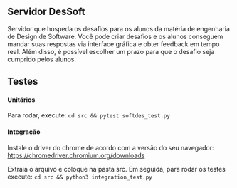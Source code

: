 ## Servidor DesSoft

Servidor que hospeda os desafios para os alunos da matéria de engenharia de Design de Software. Você pode criar desafios e os alunos conseguem mandar suas respostas via interface gráfica e obter feedback em tempo real. Além disso, é possível escolher um prazo para que o desafio seja cumprido pelos alunos. 


## Testes

#### Unitários
Para rodar,  execute:
`cd src && pytest softdes_test.py  `

#### Integração
Instale o driver do chrome de acordo com a versão do seu navegador: https://chromedriver.chromium.org/downloads  

Extraia o arquivo e coloque na pasta src. Em seguida, para rodar os testes execute:
`cd src && python3 integration_test.py`